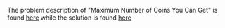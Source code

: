The problem description of "Maximum Number of Coins You Can Get" is found [here](https://leetcode.com/problems/maximum-number-of-coins-you-can-get/) while the solution is found [here](https://github.com/aurimas13/Solutions-To-Problems/blob/main/LeetCode/Python%20Solutions/Maximum%20Number%20of%20Coins%20You%20Can%20Get/maximum.py)